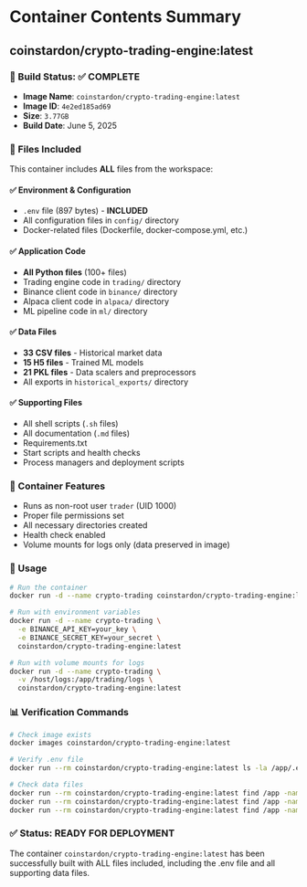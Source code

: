 # Container Contents Summary
## coinstardon/crypto-trading-engine:latest

### 🚀 Build Status: ✅ COMPLETE
- **Image Name**: `coinstardon/crypto-trading-engine:latest`
- **Image ID**: `4e2ed185ad69`
- **Size**: `3.77GB`
- **Build Date**: June 5, 2025

### 📁 Files Included
This container includes **ALL** files from the workspace:

#### ✅ Environment & Configuration
- `.env` file (897 bytes) - **INCLUDED**
- All configuration files in `config/` directory
- Docker-related files (Dockerfile, docker-compose.yml, etc.)

#### ✅ Application Code
- **All Python files** (100+ files)
- Trading engine code in `trading/` directory
- Binance client code in `binance/` directory
- Alpaca client code in `alpaca/` directory
- ML pipeline code in `ml/` directory

#### ✅ Data Files
- **33 CSV files** - Historical market data
- **15 H5 files** - Trained ML models
- **21 PKL files** - Data scalers and preprocessors
- All exports in `historical_exports/` directory

#### ✅ Supporting Files
- All shell scripts (`.sh` files)
- All documentation (`.md` files)
- Requirements.txt
- Start scripts and health checks
- Process managers and deployment scripts

### 🔧 Container Features
- Runs as non-root user `trader` (UID 1000)
- Proper file permissions set
- All necessary directories created
- Health check enabled
- Volume mounts for logs only (data preserved in image)

### 🎯 Usage
```bash
# Run the container
docker run -d --name crypto-trading coinstardon/crypto-trading-engine:latest

# Run with environment variables
docker run -d --name crypto-trading \
  -e BINANCE_API_KEY=your_key \
  -e BINANCE_SECRET_KEY=your_secret \
  coinstardon/crypto-trading-engine:latest

# Run with volume mounts for logs
docker run -d --name crypto-trading \
  -v /host/logs:/app/trading/logs \
  coinstardon/crypto-trading-engine:latest
```

### 📊 Verification Commands
```bash
# Check image exists
docker images coinstardon/crypto-trading-engine:latest

# Verify .env file
docker run --rm coinstardon/crypto-trading-engine:latest ls -la /app/.env

# Check data files
docker run --rm coinstardon/crypto-trading-engine:latest find /app -name "*.csv" | wc -l
docker run --rm coinstardon/crypto-trading-engine:latest find /app -name "*.h5" | wc -l
docker run --rm coinstardon/crypto-trading-engine:latest find /app -name "*.pkl" | wc -l
```

### ✅ Status: READY FOR DEPLOYMENT
The container `coinstardon/crypto-trading-engine:latest` has been successfully built with ALL files included, including the .env file and all supporting data files.

